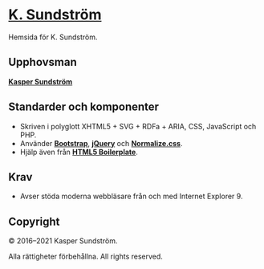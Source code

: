 # [K. Sundström](http://ksundstrom.fi/)

Hemsida för K. Sundström.

## Upphovsman

**[Kasper Sundström](https://twitter.com/ksundstrom)**

## Standarder och komponenter

* Skriven i polyglott XHTML5 + SVG + RDFa + ARIA, CSS, JavaScript och PHP.
* Använder **[Bootstrap](https://getbootstrap.com/)**, **[jQuery](https://jquery.com/)** och **[Normalize.css](https://necolas.github.io/normalize.css/)**.
* Hjälp även från **[HTML5 Boilerplate](https://html5boilerplate.com/)**.

## Krav

* Avser stöda moderna webbläsare från och med Internet Explorer 9.

## Copyright

© 2016–2021 Kasper Sundström.

Alla rättigheter förbehållna. All rights reserved.

